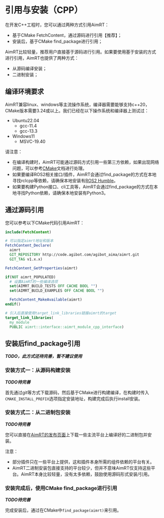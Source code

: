 
# 引用与安装（CPP）


在开发C++工程时，您可以通过两种方式引用AimRT：
- 基于CMake FetchContent，通过源码进行引用【推荐】；
- 安装后，基于CMake find_package进行引用；

AimRT比较轻量，推荐用户直接基于源码进行引用。如果要使用基于安装的方式进行引用，AimRT也提供了两种方式：
- 从源码编译安装；
- 二进制安装；


## 编译环境要求
AimRT兼容linux、windows等主流操作系统，编译器需要能够支持c++20，CMake版本需要3.24或以上。我们已经在以下操作系统和编译器上测试过：
- Ubuntu22.04
  - gcc-11.4
  - gcc-13.3
- Windows11
  - MSVC-19.40

<!-- - Ubuntu22.04
  - gcc-11.4
  - gcc-12.4
  - gcc-13.3
  - gcc-14.1
  - clang-15.0.7
  - clang-16.0.6
  - clang-17.0.6
  - clang-18.1.8
- Windows11
  - MSVC-19.40 -->


请注意：
- 在编译构建时，AimRT可能通过源码方式引用一些第三方依赖，如果出现网络问题，可以参考[CMake](../concepts/cmake.md)文档进行处理。
- 如果要编译ROS2相关接口/插件，AimRT会通过find_package的方式在本地寻找rclcpp等依赖，请确保本地安装有[ROS2 Humble](https://docs.ros.org/en/humble/)。
- 如果要构建Python接口、cli工具等，AimRT会通过find_package的方式在本地寻找Python依赖，请确保本地安装有Python3。


## 通过源码引用

您可以参考以下CMake代码引用AimRT：
```cmake
include(FetchContent)

# 可以指定aimrt地址和版本
FetchContent_Declare(
  aimrt
  GIT_REPOSITORY http://code.agibot.com/agibot_aima/aimrt.git
  GIT_TAG v1.x.x)

FetchContent_GetProperties(aimrt)

if(NOT aimrt_POPULATED)
  # 设置AimRT的一些编译选项
  set(AIMRT_BUILD_TESTS OFF CACHE BOOL "")
  set(AIMRT_BUILD_EXAMPLES OFF CACHE BOOL "")

  FetchContent_MakeAvailable(aimrt)
endif()

# 引入后直接使用target_link_libraries链接aimrt的target
target_link_libraries(
  my_module
  PUBLIC aimrt::interface::aimrt_module_cpp_interface)
```

## 安装后find_package引用

***TODO，此方式还待完善，暂不建议使用***

### 安装方式一：从源码构建安装

***TODO待完善***


首先通过git等方式下载源码，然后基于CMake进行构建编译，在构建时传入`CMAKE_INSTALL_PREFIX`选项指定安装地址，构建完成后执行install安装。

### 安装方式二：从二进制包安装

***TODO待完善***


您可以直接在[AimRT的发布页面](https://code.agibot.com/agibot_aima/aimrt)上下载一些主流平台上编译好的二进制包并安装。

注意：
- 部分插件只在一些平台上提供，这和插件本身所需的组件依赖的平台有关。
- AimRT二进制安装包直接支持的平台较少，但并不意味AimRT仅支持这些平台。AimRT本身比较轻量，没有太多依赖，鼓励使用源码形式安装/引用。


### 安装完成后，使用CMake find_package进行引用

***TODO待完善***

完成安装后，通过在CMake中`find_package(aimrt)`来引用。

